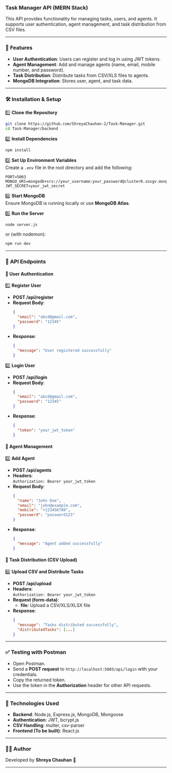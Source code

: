 ### **Task Manager API (MERN Stack)**

This API provides functionality for managing tasks, users, and agents. It supports user authentication, agent management, and task distribution from CSV files.

---

### 🚀 **Features**
- **User Authentication**: Users can register and log in using JWT tokens.
- **Agent Management**: Add and manage agents (name, email, mobile number, and password).
- **Task Distribution**: Distribute tasks from CSV/XLS files to agents.
- **MongoDB Integration**: Stores user, agent, and task data.

---

### 🛠️ **Installation & Setup**

1️⃣ **Clone the Repository**  
```sh
git clone https://github.com/ShreyaChauhan-2/Task-Manager.git
cd Task-Manager/backend
```

2️⃣ **Install Dependencies**  
```sh
npm install
```

3️⃣ **Set Up Environment Variables**  
Create a `.env` file in the root directory and add the following:
```env
PORT=5003
MONGO_URI=mongodb+srv://your_username:your_password@cluster0.zosgv.mongodb.net/
JWT_SECRET=your_jwt_secret
```

4️⃣ **Start MongoDB**  
Ensure MongoDB is running locally or use **MongoDB Atlas**.

5️⃣ **Run the Server**  
```sh
node server.js
```
or (with nodemon):
```sh
npm run dev
```

---

### 📌 **API Endpoints**

#### **🔹 User Authentication**

1️⃣ **Register User**  
- **POST /api/register**  
- **Request Body**:  
  ```json
  {
    "email": "abcd@gmail.com",
    "password": "12345"
  }
  ```
- **Response**:  
  ```json
  {
    "message": "User registered successfully"
  }
  ```

2️⃣ **Login User**  
- **POST /api/login**  
- **Request Body**:  
  ```json
  {
    "email": "abcd@gmail.com",
    "password": "12345"
  }
  ```
- **Response**:  
  ```json
  {
    "token": "your_jwt_token"
  }
  ```

#### **🔹 Agent Management**

3️⃣ **Add Agent**  
- **POST /api/agents**  
- **Headers**:  
  `Authorization: Bearer your_jwt_token`
- **Request Body**:  
  ```json
  {
    "name": "John Doe",
    "email": "john@example.com",
    "mobile": "+123456789",
    "password": "password123"
  }
  ```
- **Response**:  
  ```json
  {
    "message": "Agent added successfully"
  }
  ```

#### **🔹 Task Distribution (CSV Upload)**

4️⃣ **Upload CSV and Distribute Tasks**  
- **POST /api/upload**  
- **Headers**:  
  `Authorization: Bearer your_jwt_token`
- **Request (form-data)**:  
  - **file**: Upload a CSV/XLS/XLSX file
- **Response**:  
  ```json
  {
    "message": "Tasks distributed successfully",
    "distributedTasks": [...]
  }
  ```

---

### ✅ **Testing with Postman**
- Open Postman.
- Send a **POST request** to `http://localhost:5003/api/login` with your credentials.
- Copy the returned token.
- Use the token in the **Authorization** header for other API requests.

---

### 📌 **Technologies Used**
- **Backend**: Node.js, Express.js, MongoDB, Mongoose
- **Authentication**: JWT, bcrypt.js
- **CSV Handling**: multer, csv-parser
- **Frontend (To be built)**: React.js

---

### 👨‍💻 **Author**  
Developed by **Shreya Chauhan** 🚀

---
